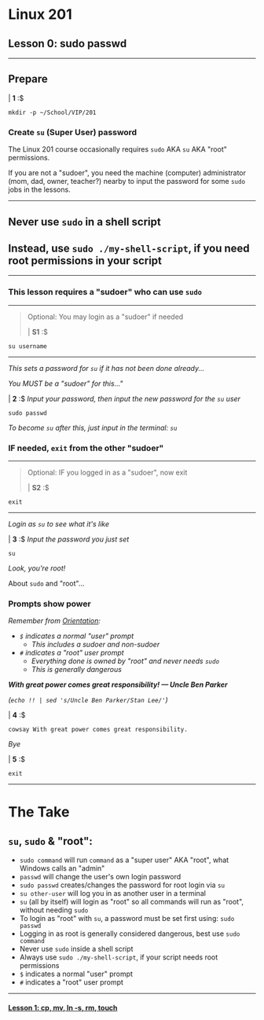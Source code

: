 # Linux 201
## Lesson 0: sudo passwd

___

## Prepare

| **1** :$

```console
mkdir -p ~/School/VIP/201
```

### Create `su` (Super User) password
The Linux 201 course occasionally requires `sudo` AKA `su` AKA "root" permissions.

If you are not a "sudoer", you need the machine (computer) administrator (mom, dad, owner, teacher?) nearby to input the password for some `sudo` jobs in the lessons.

___

## Never use `sudo` in a shell script
## Instead, use `sudo ./my-shell-script`, if you need root permissions in your script

___

### This lesson requires a "sudoer" who can use `sudo`
>
___
> Optional: You may login as a "sudoer" if needed
>
> | **S1** :$
>
```console
su username
```
___

*This sets a password for `su` if it has not been done already...*

*You MUST be a "sudoer" for this..."*

| **2** :$ *Input your password, then input the new password for the `su` user*

```console
sudo passwd
```

*To become `su` after this, just input in the terminal: `su`*

### IF needed, `exit` from the other "sudoer"
>
___
> Optional: IF you logged in as a "sudoer", now exit
>
> | **S2** :$
>
```console
exit
```
>
___

*Login as `su` to see what it's like*

| **3** :$ *Input the password you just set*

```console
su
```

*Look, you're root!*

About `sudo` and "root"...

### Prompts show power
*Remember from [Orientation](https://github.com/inkVerb/vip/blob/master/101/Orientation.md):*

- *`$` indicates a normal "user" prompt*
  - *This includes a sudoer and non-sudoer*
- *`#` indicates a "root" user prompt*
  - *Everything done is owned by "root" and never needs `sudo`*
  - *This is generally dangerous*

***With great power comes great responsibility! — Uncle Ben Parker***

*(`echo !! | sed 's/Uncle Ben Parker/Stan Lee/'`)*

| **4** :$

```console
cowsay With great power comes great responsibility.
```

*Bye*

| **5** :$

```console
exit
```

___

# The Take
## `su`, `sudo` & "root":
- `sudo command` will run `command` as a "super user" AKA "root", what Windows calls an "admin"
- `passwd` will change the user's own login password
- `sudo passwd` creates/changes the password for root login via `su`
- `su other-user` will log you in as another user in a terminal
- `su` (all by itself) will login as "root" so all commands will run as "root", without needing `sudo`
- To login as "root" with `su`, a password must be set first using: `sudo passwd`
- Logging in as root is generally considered dangerous, best use `sudo command`
- Never use `sudo` inside a shell script
- Always use `sudo ./my-shell-script`, if your script needs root permissions
- `$` indicates a normal "user" prompt
- `#` indicates a "root" user prompt

___

#### [Lesson 1: cp, mv, ln -s, rm, touch](https://github.com/inkVerb/vip/blob/master/201/Lesson-01.md)
